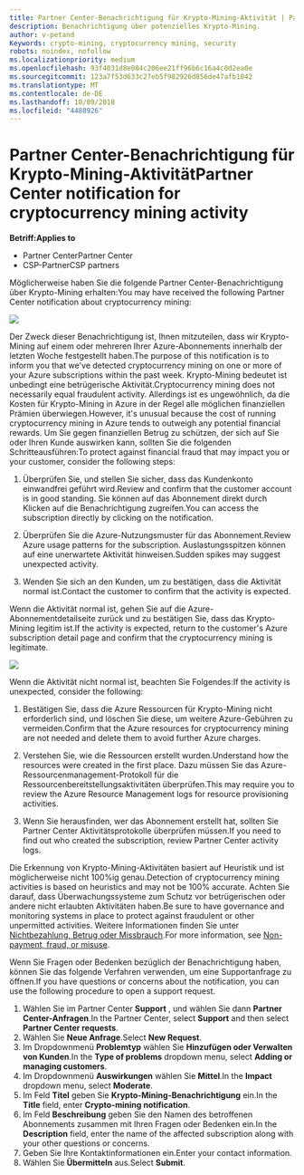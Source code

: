```yaml
---
title: Partner Center-Benachrichtigung für Krypto-Mining-Aktivität | Partner Center
description: Benachrichtigung über potenzielles Krypto-Mining.
author: v-petand
Keywords: crypto-mining, cryptocurrency mining, security
robots: noindex, nofollow
ms.localizationpriority: medium
ms.openlocfilehash: 93f4031d8e084c206ee21ff96b6c16a4c0d2ea0e
ms.sourcegitcommit: 123a7f53d633c27eb5f982926d856de47afb1042
ms.translationtype: MT
ms.contentlocale: de-DE
ms.lasthandoff: 10/09/2018
ms.locfileid: "4488926"
---
```

# <a name="partner-center-notification-for-cryptocurrency-mining-activity"></a><span data-ttu-id="0353e-103">Partner Center-Benachrichtigung für Krypto-Mining-Aktivität</span><span class="sxs-lookup"><span data-stu-id="0353e-103">Partner Center notification for cryptocurrency mining activity</span></span>

**<span data-ttu-id="0353e-104">Betriff:</span><span class="sxs-lookup"><span data-stu-id="0353e-104">Applies to</span></span>**

-  <span data-ttu-id="0353e-105">Partner Center</span><span class="sxs-lookup"><span data-stu-id="0353e-105">Partner Center</span></span>
-  <span data-ttu-id="0353e-106">CSP-Partner</span><span class="sxs-lookup"><span data-stu-id="0353e-106">CSP partners</span></span>

<span data-ttu-id="0353e-107">Möglicherweise haben Sie die folgende Partner Center-Benachrichtigung über Krypto-Mining erhalten:</span><span class="sxs-lookup"><span data-stu-id="0353e-107">You may have received the following Partner Center notification about cryptocurrency mining:</span></span>
 
![](images/crypto1.png)

<span data-ttu-id="0353e-108">Der Zweck dieser Benachrichtigung ist, Ihnen mitzuteilen, dass wir Krypto-Mining auf einem oder mehreren Ihrer Azure-Abonnements innerhalb der letzten Woche festgestellt haben.</span><span class="sxs-lookup"><span data-stu-id="0353e-108">The purpose of this notification is to inform you that we've detected cryptocurrency mining on one or more of your Azure subscriptions within the past week.</span></span> <span data-ttu-id="0353e-109">Krypto-Mining bedeutet ist unbedingt eine betrügerische Aktivität.</span><span class="sxs-lookup"><span data-stu-id="0353e-109">Cryptocurrency mining does not necessarily equal fraudulent activity.</span></span> <span data-ttu-id="0353e-110">Allerdings ist es ungewöhnlich, da die Kosten für Krypto-Mining in Azure in der Regel alle möglichen finanziellen Prämien überwiegen.</span><span class="sxs-lookup"><span data-stu-id="0353e-110">However, it's unusual because the cost of running cryptocurrency mining in Azure tends to outweigh any potential financial rewards.</span></span> <span data-ttu-id="0353e-111">Um Sie gegen finanziellen Betrug zu schützen, der sich auf Sie oder Ihren Kunde auswirken kann, sollten Sie die folgenden Schritteausführen:</span><span class="sxs-lookup"><span data-stu-id="0353e-111">To protect against financial fraud that may impact you or your customer, consider the following steps:</span></span>

1.  <span data-ttu-id="0353e-112">Überprüfen Sie, und stellen Sie sicher, dass das Kundenkonto einwandfrei geführt wird.</span><span class="sxs-lookup"><span data-stu-id="0353e-112">Review and confirm that the customer account is in good standing.</span></span> <span data-ttu-id="0353e-113">Sie können auf das Abonnement direkt durch Klicken auf die Benachrichtigung zugreifen.</span><span class="sxs-lookup"><span data-stu-id="0353e-113">You can access the subscription directly by clicking on the notification.</span></span>

2.  <span data-ttu-id="0353e-114">Überprüfen Sie die Azure-Nutzungsmuster für das Abonnement.</span><span class="sxs-lookup"><span data-stu-id="0353e-114">Review Azure usage patterns for the subscription.</span></span> <span data-ttu-id="0353e-115">Auslastungsspitzen können auf eine unerwartete Aktivität hinweisen.</span><span class="sxs-lookup"><span data-stu-id="0353e-115">Sudden spikes may suggest unexpected activity.</span></span>

3.  <span data-ttu-id="0353e-116">Wenden Sie sich an den Kunden, um zu bestätigen, dass die Aktivität normal ist.</span><span class="sxs-lookup"><span data-stu-id="0353e-116">Contact the customer to confirm that the activity is expected.</span></span>

<span data-ttu-id="0353e-117">Wenn die Aktivität normal ist, gehen Sie auf die Azure-Abonnementdetailseite zurück und zu bestätigen Sie, dass das Krypto-Mining legitim ist.</span><span class="sxs-lookup"><span data-stu-id="0353e-117">If the activity is expected, return to the customer's Azure subscription detail page and confirm that the cryptocurrency mining is legitimate.</span></span> 


![](images/crypto2.png)

<span data-ttu-id="0353e-118">Wenn die Aktivität nicht normal ist, beachten Sie Folgendes:</span><span class="sxs-lookup"><span data-stu-id="0353e-118">If the activity is unexpected, consider the following:</span></span>

1.  <span data-ttu-id="0353e-119">Bestätigen Sie, dass die Azure Ressourcen für Krypto-Mining nicht erforderlich sind, und löschen Sie diese, um weitere Azure-Gebühren zu vermeiden.</span><span class="sxs-lookup"><span data-stu-id="0353e-119">Confirm that the Azure resources for cryptocurrency mining are not needed and delete them to avoid further Azure charges.</span></span>

2.  <span data-ttu-id="0353e-120">Verstehen Sie, wie die Ressourcen erstellt wurden.</span><span class="sxs-lookup"><span data-stu-id="0353e-120">Understand how the resources were created in the first place.</span></span> <span data-ttu-id="0353e-121">Dazu müssen Sie das Azure-Ressourcenmanagement-Protokoll für die Ressourcenbereitstellungsaktivitäten überprüfen.</span><span class="sxs-lookup"><span data-stu-id="0353e-121">This may require you to review the Azure Resource Management logs for resource provisioning activities.</span></span>

3.  <span data-ttu-id="0353e-122">Wenn Sie herausfinden, wer das Abonnement erstellt hat, sollten Sie Partner Center Aktivitätsprotokolle überprüfen müssen.</span><span class="sxs-lookup"><span data-stu-id="0353e-122">If you need to find out who created the subscription, review Partner Center activity logs.</span></span>

<span data-ttu-id="0353e-123">Die Erkennung von Krypto-Mining-Aktivitäten basiert auf Heuristik und ist möglicherweise nicht 100%ig genau.</span><span class="sxs-lookup"><span data-stu-id="0353e-123">Detection of cryptocurrency mining activities is based on heuristics and may not be 100% accurate.</span></span> <span data-ttu-id="0353e-124">Achten Sie darauf, dass Überwachungssysteme zum Schutz vor betrügerischen oder andere nicht erlaubten Aktivitäten haben.</span><span class="sxs-lookup"><span data-stu-id="0353e-124">Be sure to have governance and monitoring systems in place to protect against fraudulent or other unpermitted activities.</span></span> <span data-ttu-id="0353e-125">Weitere Informationen finden Sie unter [Nichtbezahlung, Betrug oder Missbrauch](https://docs.microsoft.com/partner-center/non-payment--fraud--or-misuse).</span><span class="sxs-lookup"><span data-stu-id="0353e-125">For more information, see [Non-payment, fraud, or misuse](https://docs.microsoft.com/partner-center/non-payment--fraud--or-misuse).</span></span>

<span data-ttu-id="0353e-126">Wenn Sie Fragen oder Bedenken bezüglich der Benachrichtigung haben, können Sie das folgende Verfahren verwenden, um eine Supportanfrage zu öffnen.</span><span class="sxs-lookup"><span data-stu-id="0353e-126">If you have questions or concerns about the notification, you can use the following procedure to open a support request.</span></span>

1.  <span data-ttu-id="0353e-127">Wählen Sie im Partner Center **Support** , und wählen Sie dann **Partner Center-Anfragen**.</span><span class="sxs-lookup"><span data-stu-id="0353e-127">In the Partner Center, select **Support** and then select **Partner Center requests**.</span></span>
3.  <span data-ttu-id="0353e-128">Wählen Sie **Neue Anfrage**.</span><span class="sxs-lookup"><span data-stu-id="0353e-128">Select **New Request**.</span></span> 
4.  <span data-ttu-id="0353e-129">Im Dropdownmenü **Problemtyp** wählen Sie **Hinzufügen oder Verwalten von Kunden**.</span><span class="sxs-lookup"><span data-stu-id="0353e-129">In the **Type of problems** dropdown menu, select **Adding or managing customers**.</span></span>
5.  <span data-ttu-id="0353e-130">Im Dropdownmenü **Auswirkungen** wählen Sie **Mittel**.</span><span class="sxs-lookup"><span data-stu-id="0353e-130">In the **Impact** dropdown menu, select **Moderate**.</span></span>
6.  <span data-ttu-id="0353e-131">Im Feld **Titel** geben Sie **Krypto-Mining-Benachrichtigung** ein.</span><span class="sxs-lookup"><span data-stu-id="0353e-131">In the **Title** field, enter **Crypto-mining notification**.</span></span>
7.  <span data-ttu-id="0353e-132">Im Feld **Beschreibung** geben Sie den Namen des betroffenen Abonnements zusammen mit Ihren Fragen oder Bedenken ein.</span><span class="sxs-lookup"><span data-stu-id="0353e-132">In the **Description** field, enter the name of the affected subscription along with your other questions or concerns.</span></span> 
8.  <span data-ttu-id="0353e-133">Geben Sie Ihre Kontaktinformationen ein.</span><span class="sxs-lookup"><span data-stu-id="0353e-133">Enter your contact information.</span></span>
9.  <span data-ttu-id="0353e-134">Wählen Sie **Übermitteln** aus.</span><span class="sxs-lookup"><span data-stu-id="0353e-134">Select **Submit**.</span></span>



